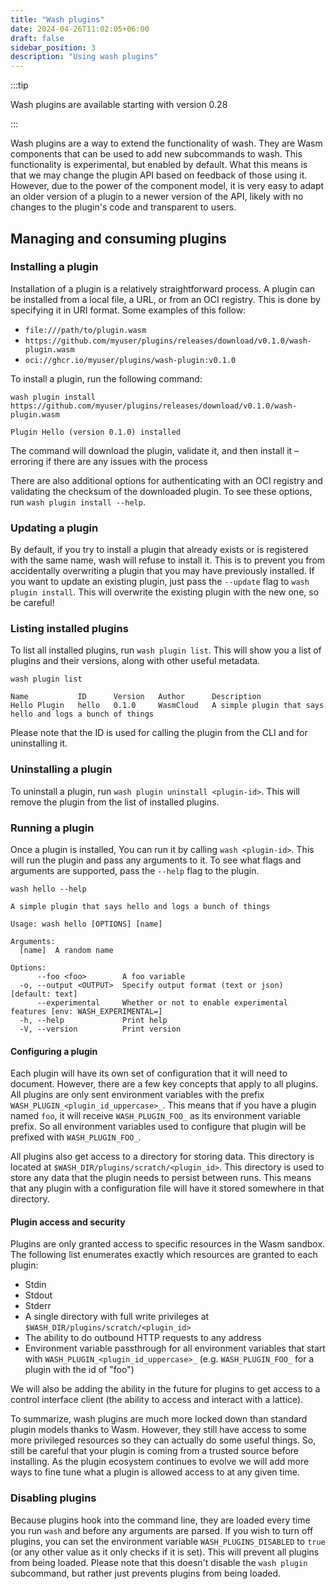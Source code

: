 ```yaml
---
title: "Wash plugins"
date: 2024-04-26T11:02:05+06:00
draft: false
sidebar_position: 3
description: "Using wash plugins"
---
```


:::tip

Wash plugins are available starting with version 0.28

:::

Wash plugins are a way to extend the functionality of wash. They are Wasm components that can be
used to add new subcommands to wash. This functionality is experimental, but enabled by default.
What this means is that we may change the plugin API based on feedback of those using it. However,
due to the power of the component model, it is very easy to adapt an older version of a plugin to a
newer version of the API, likely with no changes to the plugin's code and transparent to users.

## Managing and consuming plugins

### Installing a plugin

Installation of a plugin is a relatively straightforward process. A plugin can be installed from a
local file, a URL, or from an OCI registry. This is done by specifying it in URI format. Some
examples of this follow:

- `file:///path/to/plugin.wasm`
- `https://github.com/myuser/plugins/releases/download/v0.1.0/wash-plugin.wasm`
- `oci://ghcr.io/myuser/plugins/wash-plugin:v0.1.0`

To install a plugin, run the following command:

```shell
wash plugin install https://github.com/myuser/plugins/releases/download/v0.1.0/wash-plugin.wasm

Plugin Hello (version 0.1.0) installed
```

The command will download the plugin, validate it, and then install it – erroring if there are any
issues with the process

There are also additional options for authenticating with an OCI registry and validating the
checksum of the downloaded plugin. To see these options, run `wash plugin install --help`.

### Updating a plugin

By default, if you try to install a plugin that already exists or is registered with the same name,
wash will refuse to install it. This is to prevent you from accidentally overwriting a plugin that
you may have previously installed. If you want to update an existing plugin, just pass the
`--update` flag to `wash plugin install`. This will overwrite the existing plugin with the new one,
so be careful!

### Listing installed plugins

To list all installed plugins, run `wash plugin list`. This will show you a list of plugins and
their versions, along with other useful metadata.

```shell
wash plugin list

Name           ID      Version   Author      Description
Hello Plugin   hello   0.1.0     WasmCloud   A simple plugin that says hello and logs a bunch of things
```

Please note that the ID is used for calling the plugin from the CLI and for uninstalling it.

### Uninstalling a plugin

To uninstall a plugin, run `wash plugin uninstall <plugin-id>`. This will remove the plugin from the
list of installed plugins.

### Running a plugin

Once a plugin is installed, You can run it by calling `wash <plugin-id>`. This will run the plugin
and pass any arguments to it. To see what flags and arguments are supported, pass the `--help` flag
to the plugin.

```shell
wash hello --help

A simple plugin that says hello and logs a bunch of things

Usage: wash hello [OPTIONS] [name]

Arguments:
  [name]  A random name

Options:
      --foo <foo>        A foo variable
  -o, --output <OUTPUT>  Specify output format (text or json) [default: text]
      --experimental     Whether or not to enable experimental features [env: WASH_EXPERIMENTAL=]
  -h, --help             Print help
  -V, --version          Print version
```

#### Configuring a plugin

Each plugin will have its own set of configuration that it will need to document. However, there are
a few key concepts that apply to all plugins. All plugins are only sent environment variables with
the prefix `WASH_PLUGIN_<plugin_id_uppercase>_`. This means that if you have a plugin named `foo`,
it will receive `WASH_PLUGIN_FOO_` as its environment variable prefix. So all environment variables
used to configure that plugin will be prefixed with `WASH_PLUGIN_FOO_`.

All plugins also get access to a directory for storing data. This directory is located at
`$WASH_DIR/plugins/scratch/<plugin_id>`. This directory is used to store any data that the plugin
needs to persist between runs. This means that any plugin with a configuration file will have it
stored somewhere in that directory.

#### Plugin access and security

Plugins are only granted access to specific resources in the Wasm sandbox. The following list
enumerates exactly which resources are granted to each plugin:

- Stdin
- Stdout
- Stderr
- A single directory with full write privileges at `$WASH_DIR/plugins/scratch/<plugin_id>`
- The ability to do outbound HTTP requests to any address
- Environment variable passthrough for all environment variables that start with
  `WASH_PLUGIN_<plugin_id_uppercase>_` (e.g. `WASH_PLUGIN_FOO_` for a plugin with the id of "foo")

We will also be adding the ability in the future for plugins to get access to a control interface
client (the ability to access and interact with a lattice).

To summarize, wash plugins are much more locked down than standard plugin models thanks to Wasm.
However, they still have access to some more privileged resources so they can actually do some
useful things. So, still be careful that your plugin is coming from a trusted source before
installing. As the plugin ecosystem continues to evolve we will add more ways to fine tune what a
plugin is allowed access to at any given time.

### Disabling plugins

Because plugins hook into the command line, they are loaded every time you run `wash` and before any
arguments are parsed. If you wish to turn off plugins, you can set the environment variable
`WASH_PLUGINS_DISABLED` to `true` (or any other value as it only checks if it is set). This will
prevent all plugins from being loaded. Please note that this doesn't disable the `wash plugin`
subcommand, but rather just prevents plugins from being loaded.
